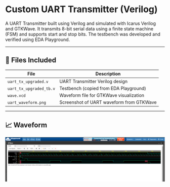 # Custom UART Transmitter (Verilog)

A UART Transmitter built using Verilog and simulated with Icarus Verilog and GTKWave. It transmits 8-bit serial data using a finite state machine (FSM) and supports start and stop bits. The testbench was developed and verified using EDA Playground.

---

## 📄 Files Included

| File                     | Description                              |
|--------------------------|------------------------------------------|
| `uart_tx_upgraded.v`     | UART Transmitter Verilog design          |
| `uart_tx_upgraded_tb.v`  | Testbench (copied from EDA Playground)   |
| `wave.vcd`               | Waveform file for GTKWave visualization  |
| `uart_waveform.png`      | Screenshot of UART waveform from GTKWave |

---

## 📈 Waveform
![Waveform](uart_waveform.png)
